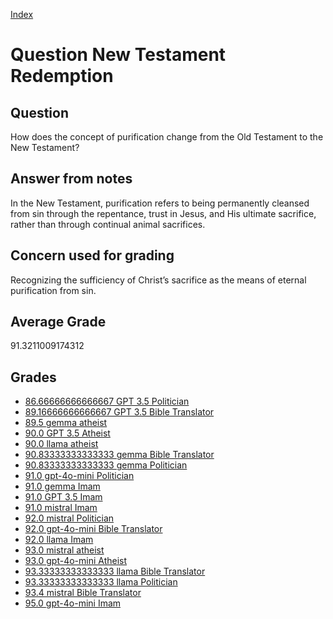 
[Index](../../index.md)
# Question New Testament Redemption
## Question
How does the concept of purification change from the Old Testament to the New Testament?

## Answer from notes
In the New Testament, purification refers to being permanently cleansed from sin through the repentance, trust in Jesus, and His ultimate sacrifice, rather than through continual animal sacrifices.

## Concern used for grading
Recognizing the sufficiency of Christ’s sacrifice as the means of eternal purification from sin.

## Average Grade
91.3211009174312

## Grades
 * [86.66666666666667 GPT 3.5 Politician](../answers/GPT_3.5_Politician/New_Testament_Redemption.md)
 * [89.16666666666667 GPT 3.5 Bible Translator](../answers/GPT_3.5_Bible_Translator/New_Testament_Redemption.md)
 * [89.5 gemma atheist](../answers/gemma_atheist/New_Testament_Redemption.md)
 * [90.0 GPT 3.5 Atheist](../answers/GPT_3.5_Atheist/New_Testament_Redemption.md)
 * [90.0 llama atheist](../answers/llama_atheist/New_Testament_Redemption.md)
 * [90.83333333333333 gemma Bible Translator](../answers/gemma_Bible_Translator/New_Testament_Redemption.md)
 * [90.83333333333333 gemma Politician](../answers/gemma_Politician/New_Testament_Redemption.md)
 * [91.0 gpt-4o-mini Politician](../answers/gpt-4o-mini_Politician/New_Testament_Redemption.md)
 * [91.0 gemma Imam](../answers/gemma_Imam/New_Testament_Redemption.md)
 * [91.0 GPT 3.5 Imam](../answers/GPT_3.5_Imam/New_Testament_Redemption.md)
 * [91.0 mistral Imam](../answers/mistral_Imam/New_Testament_Redemption.md)
 * [92.0 mistral Politician](../answers/mistral_Politician/New_Testament_Redemption.md)
 * [92.0 gpt-4o-mini Bible Translator](../answers/gpt-4o-mini_Bible_Translator/New_Testament_Redemption.md)
 * [92.0 llama Imam](../answers/llama_Imam/New_Testament_Redemption.md)
 * [93.0 mistral atheist](../answers/mistral_atheist/New_Testament_Redemption.md)
 * [93.0 gpt-4o-mini Atheist](../answers/gpt-4o-mini_Atheist/New_Testament_Redemption.md)
 * [93.33333333333333 llama Bible Translator](../answers/llama_Bible_Translator/New_Testament_Redemption.md)
 * [93.33333333333333 llama Politician](../answers/llama_Politician/New_Testament_Redemption.md)
 * [93.4 mistral Bible Translator](../answers/mistral_Bible_Translator/New_Testament_Redemption.md)
 * [95.0 gpt-4o-mini Imam](../answers/gpt-4o-mini_Imam/New_Testament_Redemption.md)
